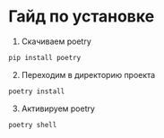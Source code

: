 # Гайд по установке
1. Скачиваем poetry
```bash
pip install poetry
```
2. Переходим в директорию проекта
```bash
poetry install
```
3. Активируем poetry
```bash
poetry shell
```
